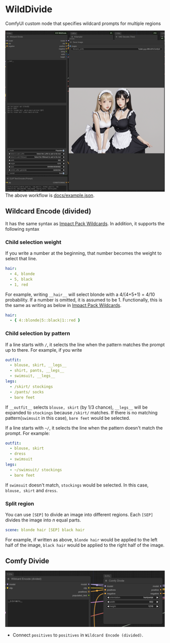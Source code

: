 # WildDivide

ComfyUI custom node that specifies wildcard prompts for multiple regions

![screenshot](docs/screenshot.png)
The above workflow is [docs/example.json](docs/example.json).

## Wildcard Encode (divided)

It has the same syntax as [Impact Pack Wildcards](https://github.com/ltdrdata/ComfyUI-extension-tutorials/blob/Main/ComfyUI-Impact-Pack/tutorial/ImpactWildcard.md).
In addition, it supports the following syntax

### Child selection weight

If you write a number at the beginning, that number becomes the weight to select that line.

```yaml
hair:
  - 4, blonde
  - 5, black
  - 1, red
```

For example, writing `__hair__` will select blonde with a 4/(4+5+1) = 4/10 probability.
If a number is omitted, it is assumed to be 1.
Functionally, this is the same as writing as below in [Impact Pack Wildcards](https://github.com/ltdrdata/ComfyUI-extension-tutorials/blob/Main/ComfyUI-Impact-Pack/tutorial/ImpactWildcard.md).

```yaml
hair:
  - { 4::blonde|5::black|1::red }
```

### Child selection by pattern

If a line starts with `/`, it selects the line when the pattern matches the prompt up to there. For example, if you write

```yaml
outfit:
  - blouse, skirt, __legs__
  - shirt, pants, __legs__
  - swimsuit, __legs__
legs:
  - /skirt/ stockings
  - /pants/ socks
  - bare feet
```

If `__outfit__` selects `blouse, skirt` (by 1/3 chance), `__legs__` will be expanded to `stockings` because `/skirt/` matches.
If there is no matching pattern(`swimsuit` in this case), `bare feet` would be selected.

If a line starts with `~/`, it selects the line when the pattern doesn't match the prompt.
For example:

```yaml
outfit:
  - blouse, skirt
  - dress
  - swimsuit
legs:
  - ~/swimsuit/ stockings
  - bare feet
```

If `swimsuit` doesn't match, `stockings` would be selected. In this case, `blouse, skirt` and `dress`.

### Split region

You can use `[SEP]` to divide an image into different regions. Each `[SEP]` divides the image into _n_ equal parts.

```yaml
scene: blonde hair [SEP] black hair
```

For example, if written as above, `blonde hair` would be applied to the left half of the image, `black hair` would be applied to the right half of the image.

## Comfy Divide

![Comfy Divide](docs/screenshot1.png)

- Connect `positives` to `positives` in `Wildcard Encode (divided)`.
